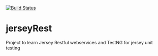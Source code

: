 [![Build Status](https://travis-ci.org/v8-suresh/jerseyRest.svg?branch=master)](https://travis-ci.org/v8-suresh/jerseyRest)

jerseyRest
==========

Project to learn Jersey Restful webservices and TestNG for jersey unit testing

